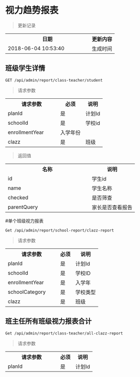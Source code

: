 # 视力趋势报表

> 更新记录

<table>
    <tr>
        <th style="width:250px;">日期</th>
        <th>更新内容</th>
    </tr>
    <tr>
        <td>2018-06-04 10:53:40</td>
        <td>生成时间</td>
    </tr>
</table>

## 班级学生详情

```
GET /api/admin/report/class-teacher/student
```
> 请求参数 
<table>
    <tr>
        <th style="width:150px;">请求参数</th>
        <th>必须</th>
        <th>说明</th>
    </tr>
    <tr>
        <td>planId</td>
        <td>是</td>
        <td>计划Id</td>
    </tr>
    <tr>
        <td>schoolId</td>
        <td>是</td>
        <td>学校id</td>
    </tr>
    <tr>
        <td>enrollmentYear</td>
        <td是</td>
        <td>入学年份</td>
    </tr>
    <tr>
        <td>clazz</td>
        <td>是</td>
        <td>班级</td>
    </tr>
</table>


> 返回值
<table>
    <tr>
        <th style="width:250px;">名称</th>
        <th>说明</th>
    </tr>
    <tr>
        <td>id</td>
        <td>学生id</td>
    </tr>
    <tr>
        <td>name</td>
        <td>学生名称</td>
    </tr>
    <tr>
        <td>checked</td>
        <td>是否筛查</td>
    </tr>
    <tr>
        <td>parentQuery</td>
        <td>家长是否查看报告</td>
    </tr>
</table>

#单个班级视力报表
```
Get /api/admin/report/school-report/clazz-report
```
> 请求参数 
<table>
    <tr>
        <th style="width:150px;">请求参数</th>
        <th>必须</th>
        <th>说明</th>
    </tr>
    <tr>
        <td>planId</td>
        <td>是</td>
        <td>计划Id</td>
    </tr>
    <tr>
        <td>schoolId</td>
        <td>是</td>
        <td>学校ID</td>
    </tr>
    <tr>
        <td>enrollmentYear</td>
        <td>是</td>
        <td>入学年</td>
    </tr>
    <tr>
        <td>schoolCategory</td>
        <td>是</td>
        <td>学校类型</td>
    </tr>
    <tr>
        <td>clazz</td>
        <td>是</td>
        <td>班级</td>
    </tr>
</table>


## 班主任所有班级视力报表合计
```
Get /api/admin/report/class-teacher/all-clazz-report
```
> 请求参数 
<table>
    <tr>
        <th style="width:150px;">请求参数</th>
        <th>必须</th>
        <th>说明</th>
    </tr>
    <tr>
        <td>planId</td>
        <td>是</td>
        <td>计划Id</td>
    </tr>
</table>